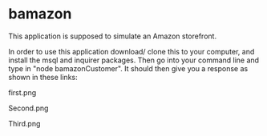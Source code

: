 # bamazon
This application is supposed to simulate an Amazon storefront.

In order to use this application download/ clone this to your computer, and install  the msql and inquirer packages. Then go into your command line and type in "node bamazonCustomer". It should then give you a response as shown in these links:

first.png

Second.png

Third.png


